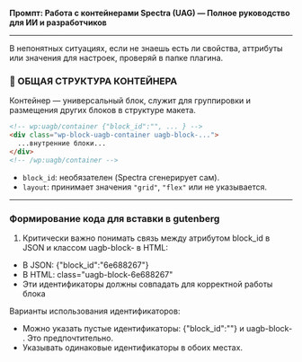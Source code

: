 **Промпт: Работа с контейнерами Spectra (UAG) — Полное руководство для ИИ и разработчиков**

---

В непонятных ситуациях, если не знаешь есть ли свойства, аттрибуты или значения для настроек, проверяй в папке плагина.

### 🔹 ОБЩАЯ СТРУКТУРА КОНТЕЙНЕРА
Контейнер — универсальный блок, служит для группировки и размещения других блоков в структуре макета.
```html
<!-- wp:uagb/container {"block_id":"", ... } -->
<div class="wp-block-uagb-container uagb-block-...">
  ...внутренние блоки...
</div>
<!-- /wp:uagb/container -->
```
- `block_id`: необязателен (Spectra сгенерирует сам).
- `layout`: принимает значения `"grid"`, `"flex"` или не указывается.

---

### Формирование кода для вставки в gutenberg

1. Критически важно понимать связь между атрибутом block_id в JSON и классом uagb-block- в HTML:
- В JSON: {"block_id":"6e688267"}
- В HTML: class="uagb-block-6e688267"
- Эти идентификаторы должны совпадать для корректной работы блока

Варианты использования идентификаторов:

- Можно указать пустые идентификаторы: {"block_id":""} и uagb-block- . Это предпочтительно.
- Указывать одинаковые идентификаторы в обоих местах.
